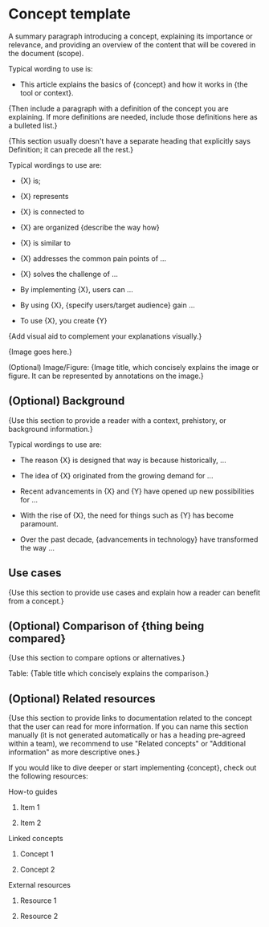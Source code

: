 # Concept template

<!--Before using this template, read the accompanying [concept template
guide](guide-concept.md)-->

A summary paragraph introducing a concept, explaining its importance or
relevance, and providing an overview of the content that will be covered
in the document (scope).

Typical wording to use is:
- This article explains the basics of {concept} and how it works in {the tool or context}.

{Then include a paragraph with a definition of the concept you are explaining. 
If more definitions are needed, include those definitions here as a bulleted list.}

{This section usually doesn't have a separate heading that explicitly says
Definition; it can precede all the rest.}

Typical wordings to use are:

-   {X} is;

-   {X} represents

-   {X} is connected to

-   {X} are organized {describe the way how}

-   {X} is similar to

-   {X} addresses the common pain points of ...

-   {X} solves the challenge of ...

-   By implementing {X}, users can ...

-   By using {X}, {specify users/target audience} gain ...

-   To use {X}, you create {Y}

{Add visual aid to complement your explanations visually.}

{Image goes here.}

(Optional) Image/Figure: {Image title, which concisely explains the image or
figure. It can be represented by annotations on the image.}

## (Optional) Background

{Use this section to provide a reader with a context, prehistory, or background information.}

Typical wordings to use are:

-   The reason {X} is designed that way is because historically, ...

-   The idea of {X} originated from the growing demand for ...

-   Recent advancements in {X} and {Y} have opened up new possibilities
    for ...

-   With the rise of {X}, the need for things such as {Y} has become
    paramount.

-   Over the past decade, {advancements in technology} have transformed
    the way ...

## Use cases

{Use this section to provide use cases and explain how a reader can
benefit from a concept.}

## (Optional) Comparison of {thing being compared}

{Use this section to compare options or alternatives.}

Table: {Table title which concisely explains the comparison.}

## (Optional) Related resources

{Use this section to provide links to documentation related to the concept that the user can read for more information.
If you can name this section manually (it is not generated automatically or has a heading pre-agreed within a team),
we recommend to use "Related concepts" or "Additional information" as more descriptive ones.}

If you would like to dive deeper or start implementing {concept},
check out the following resources:

How-to guides

1.  Item 1

2.  Item 2

Linked concepts

1.  Concept 1

2.  Concept 2

External resources

1.  Resource 1

2.  Resource 2